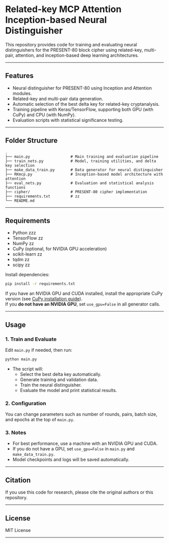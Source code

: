 # Related-key MCP Attention Inception-based Neural Distinguisher

This repository provides code for training and evaluating neural distinguishers for the PRESENT-80 block cipher using related-key, multi-pair, attention, and inception-based deep learning architectures.

---

## Features

- Neural distinguisher for PRESENT-80 using Inception and Attention modules.
- Related-key and multi-pair data generation.
- Automatic selection of the best delta key for related-key cryptanalysis.
- Training pipeline with Keras/TensorFlow, supporting both GPU (with CuPy) and CPU (with NumPy).
- Evaluation scripts with statistical significance testing.

---

## Folder Structure

```
.
├── main.py                  # Main training and evaluation pipeline
├── train_nets.py            # Model, training utilities, and delta key selection
├── make_data_train.py       # Data generator for neural distinguisher
├── RKmcp.py                 # Inception-based model architecture with attention
├── eval_nets.py             # Evaluation and statistical analysis functions
├── cipher/                  # PRESENT-80 cipher implementation
├── requirements.txt         # zz
└── README.md                 
```

---

## Requirements

- Python zzz
- TensorFlow zz
- NumPy zz
- CuPy (optional, for NVIDIA GPU acceleration)
- scikit-learn zz
- tqdm zz
- scipy zz

Install dependencies:
```sh
pip install -r requirements.txt
```
If you have an NVIDIA GPU and CUDA installed, install the appropriate CuPy version (see [CuPy installation guide](https://docs.cupy.dev/en/stable/install.html)).  
If you **do not have an NVIDIA GPU**, set `use_gpu=False` in all generator calls.

---

## Usage

### 1. Train and Evaluate

Edit `main.py` if needed, then run:
```sh
python main.py
```
- The script will:
  - Select the best delta key automatically.
  - Generate training and validation data.
  - Train the neural distinguisher.
  - Evaluate the model and print statistical results.

### 2. Configuration

You can change parameters such as number of rounds, pairs, batch size, and epochs at the top of `main.py`.

### 3. Notes

- For best performance, use a machine with an NVIDIA GPU and CUDA.
- If you do not have a GPU, set `use_gpu=False` in `main.py` and `make_data_train.py`.
- Model checkpoints and logs will be saved automatically.

---

## Citation

If you use this code for research, please cite the original authors or this repository.

---

## License

MIT License

---
